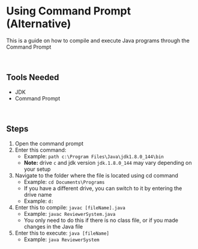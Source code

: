 # Using Command Prompt (Alternative)

This is a guide on how to compile and execute Java programs through the Command Prompt

<br>

## Tools Needed

- JDK
- Command Prompt

<br>

## Steps

1. Open the command prompt
2. Enter this command:
    - Example: `path c:\Program Files\Java\jdk1.8.0_144\bin`
    - **Note:** drive `c` and jdk version `jdk.1.8.0_144` may vary depending on your setup
3. Navigate to the folder where the file is located using cd command
    - Example: `cd Documents\Programs`
    - If you have a different drive, you can switch to it by entering the drive name
    - Example: `d:`
4. Enter this to compile: `javac [fileName].java`
    - Example: `javac ReviewerSystem.java`
    - You only need to do this if there is no class file, or if you made changes in the Java file
5. Enter this to execute: `java [fileName]`
    - Example: `java ReviewerSystem`
